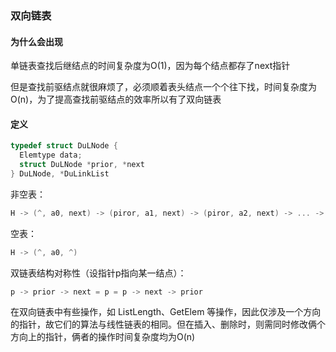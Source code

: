 ### 双向链表

#### 为什么会出现

单链表查找后继结点的时间复杂度为O(1)，因为每个结点都存了next指针

但是查找前驱结点就很麻烦了，必须顺着表头结点一个个往下找，时间复杂度为O(n)，为了提高查找前驱结点的效率所以有了双向链表

#### 定义

```c
typedef struct DuLNode {
  Elemtype data;
  struct DuLNode *prior, *next  
} DuLNode, *DuLinkList
```

非空表：

```c
H -> (^, a0, next) -> (piror, a1, next) -> (piror, a2, next) -> ... -> (piror, an, ^) 
```

空表：

```c
H -> (^, a0, ^)
```

双链表结构对称性（设指针p指向某一结点）：

```c
p -> prior -> next = p = p -> next -> prior
```

在双向链表中有些操作，如 ListLength、GetElem 等操作，因此仅涉及一个方向的指针，故它们的算法与线性链表的相同。但在插入、删除时，则需同时修改俩个方向上的指针，俩者的操作时间复杂度均为O(n)